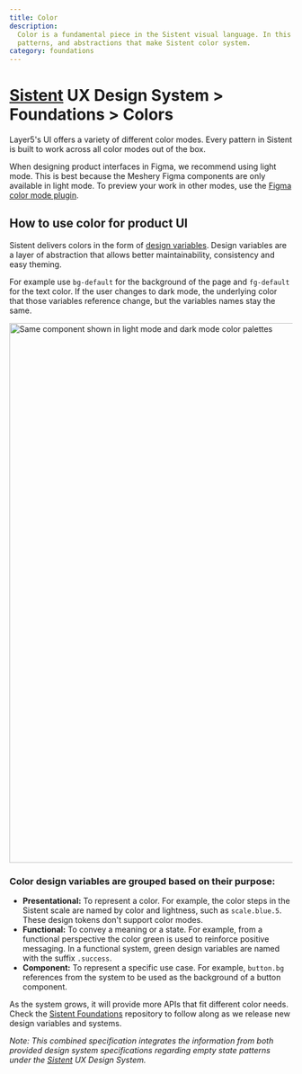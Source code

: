 ```yaml
---
title: Color
description:
  Color is a fundamental piece in the Sistent visual language. In this guide you will learn about the principles,
  patterns, and abstractions that make Sistent color system.
category: foundations
---
```


# [Sistent](https://design.layer5.io) UX Design System > Foundations > Colors

Layer5's UI offers a variety of different color modes. Every pattern in Sistent is built to work across all color modes out of the box.

When designing product interfaces in Figma, we recommend using light mode. This is best because the Meshery Figma components are only available in light mode.
To preview your work in other modes, use the [Figma color mode plugin](https://www.figma.com/community/plugin/992128487074360945/Change-Color-Mode).

## How to use color for product UI

Sistent delivers colors in the form of [design variables](https://design.layer5.io/foundations/colors). Design variables are a layer of abstraction that allows better maintainability, consistency and easy theming.

For example use `bg-default` for the background of the page and `fg-default` for the text color. If the user changes to dark mode, the underlying color that those variables reference change, but the variables names stay the same.

<img
  width="960"
  alt="Same component shown in light mode and dark mode color palettes"
  src="https://user-images.githubusercontent.com/813754/187436947-875dbf46-1b26-42da-b96f-e7cbe315f0eb.png"
/>

### Color design variables are grouped based on their purpose:

- **Presentational:** To represent a color. For example, the color steps in the Sistent scale are named by color and lightness, such as `scale.blue.5`. These design tokens don't support color modes.
- **Functional:** To convey a meaning or a state. For example, from a functional perspective the color green is used to reinforce positive messaging. In a functional system, green design variables are named with the suffix `.success`.
- **Component:** To represent a specific use case. For example, `button.bg` references from the system to be used as the background of a button component.

As the system grows, it will provide more APIs that fit different color needs. Check the [Sistent Foundations](https://github.com/layer5io/sistent/releases/) repository to follow along as we release new design variables and systems.

_Note: This combined specification integrates the information from both provided design system specifications regarding empty state patterns under the [Sistent](https://design.layer5.io) UX Design System._
